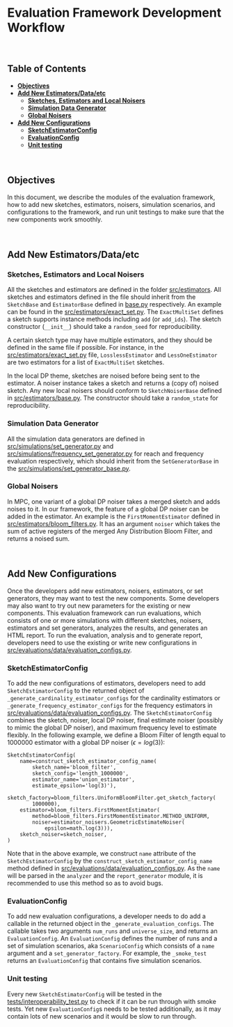 # Evaluation Framework Development Workflow

<br>

## Table of Contents

- [**Objectives**](#objectives)
- [**Add New Estimators/Data/etc**](#add-new-estimators-data-etc)
    - [**Sketches, Estimators and Local Noisers**](#sketches-estimators-local-noisers)
    - [**Simulation Data Generator**](#simulation-data-generator)
    - [**Global Noisers**](#global-noisers)
- [**Add New Configurations**](#add-new-configurations)
    - [**SketchEstimatorConfig**](#sketch-estimator-config)
    - [**EvaluationConfig**](#evaluation-config)
    - [**Unit testing**](#unit-testing)

<br>

## Objectives

In this document, we describe the modules of the evaluation framework, how to add new sketches, estimators, noisers, simulation scenarios, and configurations to the framework, and run unit testings to make sure that the new components work smoothly.

<br>

## Add New Estimators/Data/etc

### Sketches, Estimators and Local Noisers

All the sketches and estimators are defined in the folder [src/estimators](../src/estimators). All sketches and estimators defined in the file should inherit from the `SketchBase` and `EstimatorBase` defined in [base.py](../src/estimators/base.py) respectively. An example can be found in the [src/estimators/exact_set.py](../src/estimators/exact_set.py). The `ExactMultiSet` defines a sketch supports instance methods including `add` (or `add_ids`). The sketch constructor (`__init__`) should take a `random_seed` for reproducibility.

A certain sketch type may have multiple estimators, and they should be defined in the same file if possible. For instance, in the [src/estimators/exact_set.py](../src/estimators/exact_set.py) file, `LosslessEstimator` and `LessOneEstimator` are two estimators for a list of `ExactMultiSet` sketches.

In the local DP theme, sketches are noised before being sent to the estimator. A noiser instance takes a sketch and returns a (copy of) noised sketch. Any new local noisers should conform to `SketchNoiserBase` defined in [src/estimators/base.py](../src/estimators/base.py). The constructor should take a `random_state` for reproducibility.


### Simulation Data Generator

All the simulation data generators are defined in [src/simulations/set_generator.py](../src/simulations/set_generator.py) and [src/simulations/frequency_set_generator.py](../src/simulations/frequency_set_generator.py) for reach and frequency evaluation respectively, which should inherit from the `SetGeneratorBase` in the [src/simulations/set_generator_base.py](../src/simulations/set_generator_base.py).

### Global Noisers

In MPC, one variant of a global DP noiser takes a merged sketch and adds noises to it. In our framework, the feature of a global DP noiser can be added in the estimator. An example is the `FirstMomentEstimator` defined in [src/estimators/bloom_filters.py](../src/estimators/bloom_filters.py). It has an argument `noiser` which takes the sum of active registers of the merged Any Distribution Bloom Filter, and returns a noised sum.

<br>

## Add New Configurations

Once the developers add new estimators, noisers, estimators, or set generators, they may want to test the new components. Some developers may also want to try out new parameters for the existing or new components. This evaluation framework can run evaluations, which consists of one or more simulations with different sketches, noisers, estimators and set generators, analyzes the results, and generates an HTML report. To run the evaluation, analysis and to generate report, developers need to use the existing or write new configurations in [src/evaluations/data/evaluation_configs.py](../src/evaluations/data/evaluation_configs.py).

### SketchEstimatorConfig

To add the new configurations of estimators, developers need to add `SketchEstimatorConfig` to the returned object of `_generate_cardinality_estimator_configs` for the cardinality estimators or `_generate_frequency_estimator_configs` for the frequency estimators in [src/evaluations/data/evaluation_configs.py](../src/evaluations/data/evaluation_configs.py). The `SketchEstimatorConfig` combines the sketch, noiser, local DP noiser, final estimate noiser (possibly to mimic the global DP noiser), and maximum frequency level to estimate flexibly. In the following example, we define a Bloom Filter of length equal to 1000000 estimator with a global DP noiser ($\epsilon = log(3)$):
```
SketchEstimatorConfig(
    name=construct_sketch_estimator_config_name(
        sketch_name='bloom_filter',
        sketch_config='length_1000000',
        estimator_name='union_estimator',
        estimate_epsilon='log(3)'),
    sketch_factory=bloom_filters.UniformBloomFilter.get_sketch_factory(
        1000000),
    estimator=bloom_filters.FirstMomentEstimator(
        method=bloom_filters.FirstMomentEstimator.METHOD_UNIFORM,
        noiser=estimator_noisers.GeometricEstimateNoiser(
            epsilon=math.log(3))),
    sketch_noiser=sketch_noiser,
)
```
Note that in the above example, we construct `name` attribute of the `SketchEstimatorConfig` by the `construct_sketch_estimator_config_name` method defined in [src/evaluations/data/evaluation_configs.py](../src/evaluations/data/evaluation_configs.py). As the `name` will be parsed in the `analyzer` and the `report_generator` module, it is recommended to use this method so as to avoid bugs.

### EvaluationConfig

To add new evaluation configurations, a developer needs to do add a callable in the returned object in the `_generate_evaluation_configs`. The callable takes two arguments `num_runs` and `universe_size`, and returns an `EvaluationConfig`. An `EvaluationConfig` defines the number of runs and a set of simulation scenarios, aka `ScenarioConfig` which consists of a `name` argument and a `set_generator_factory`. For example, the `_smoke_test` returns an `EvaluationConfig` that contains five simulation scenarios.

### Unit testing

Every new `SketchEstimatorConfig` will be tested in the [tests/interoperability_test.py](../tests/interoperability_test.py) to check if it can be run through with smoke tests. Yet new `EvaluationConfig`s needs to be tested additionally, as it may contain lots of new scenarios and it would be slow to run through.
